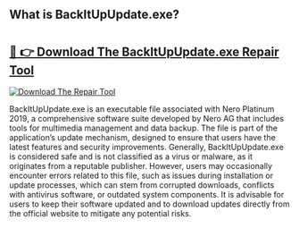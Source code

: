 ## What is BackItUpUpdate.exe? 

# <h2><a href="https://exedetect.com/download.php?BackItUpUpdate.exe">🔗 👉 Download The BackItUpUpdate.exe Repair Tool</a></h2>

[![Download The Repair Tool](https://exedetect.com/download-button.jpg)](https://exedetect.com/download.php?BackItUpUpdate.exe)

BackItUpUpdate.exe is an executable file associated with Nero Platinum 2019, a comprehensive software suite developed by Nero AG that includes tools for multimedia management and data backup. The file is part of the application’s update mechanism, designed to ensure that users have the latest features and security improvements. Generally, BackItUpUpdate.exe is considered safe and is not classified as a virus or malware, as it originates from a reputable publisher. However, users may occasionally encounter errors related to this file, such as issues during installation or update processes, which can stem from corrupted downloads, conflicts with antivirus software, or outdated system components. It is advisable for users to keep their software updated and to download updates directly from the official website to mitigate any potential risks.
